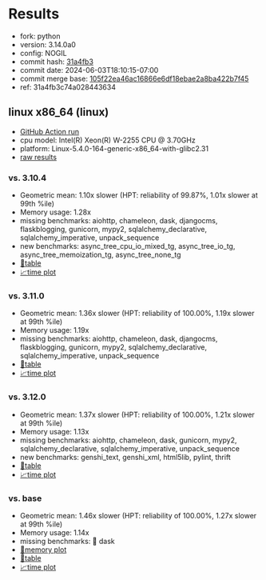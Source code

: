 # Results

- fork: python
- version: 3.14.0a0
- config: NOGIL
- commit hash: [31a4fb3](https://github.com/python/cpython/commit/31a4fb3)
- commit date: 2024-06-03T18:10:15-07:00
- commit merge base: [105f22ea46ac16866e6df18ebae2a8ba422b7f45](https://github.com/python/cpython/commit/105f22ea46ac16866e6df18ebae2a8ba422b7f45)
- ref: 31a4fb3c74a028443634

## linux x86_64 (linux)

- [GitHub Action run](https://github.com/faster-cpython/benchmarking/actions/runs/9380328408)
- cpu model: Intel(R) Xeon(R) W-2255 CPU @ 3.70GHz
- platform: Linux-5.4.0-164-generic-x86_64-with-glibc2.31
- [raw results](bm-20240603-linux-x86_64-python-31a4fb3c74a028443634-3.14.0a0-31a4fb3.json)

### vs. 3.10.4

- Geometric mean: 1.10x slower (HPT: reliability of 99.87%, 1.01x slower at 99th %ile)
- Memory usage: 1.28x
- missing benchmarks: aiohttp, chameleon, dask, djangocms, flaskblogging, gunicorn, mypy2, sqlalchemy_declarative, sqlalchemy_imperative, unpack_sequence
- new benchmarks: async_tree_cpu_io_mixed_tg, async_tree_io_tg, async_tree_memoization_tg, async_tree_none_tg
- [📄table](bm-20240603-linux-x86_64-python-31a4fb3c74a028443634-3.14.0a0-31a4fb3-vs-3.10.4.md)
- [📈time plot](bm-20240603-linux-x86_64-python-31a4fb3c74a028443634-3.14.0a0-31a4fb3-vs-3.10.4.png)

### vs. 3.11.0

- Geometric mean: 1.36x slower (HPT: reliability of 100.00%, 1.19x slower at 99th %ile)
- Memory usage: 1.19x
- missing benchmarks: aiohttp, chameleon, dask, djangocms, flaskblogging, gunicorn, mypy2, sqlalchemy_declarative, sqlalchemy_imperative, unpack_sequence
- [📄table](bm-20240603-linux-x86_64-python-31a4fb3c74a028443634-3.14.0a0-31a4fb3-vs-3.11.0.md)
- [📈time plot](bm-20240603-linux-x86_64-python-31a4fb3c74a028443634-3.14.0a0-31a4fb3-vs-3.11.0.png)

### vs. 3.12.0

- Geometric mean: 1.37x slower (HPT: reliability of 100.00%, 1.21x slower at 99th %ile)
- Memory usage: 1.13x
- missing benchmarks: aiohttp, chameleon, dask, gunicorn, mypy2, sqlalchemy_declarative, sqlalchemy_imperative, unpack_sequence
- new benchmarks: genshi_text, genshi_xml, html5lib, pylint, thrift
- [📄table](bm-20240603-linux-x86_64-python-31a4fb3c74a028443634-3.14.0a0-31a4fb3-vs-3.12.0.md)
- [📈time plot](bm-20240603-linux-x86_64-python-31a4fb3c74a028443634-3.14.0a0-31a4fb3-vs-3.12.0.png)

### vs. base

- Geometric mean: 1.46x slower (HPT: reliability of 100.00%, 1.27x slower at 99th %ile)
- Memory usage: 1.14x
- missing benchmarks: 🔴 dask
- [🧠memory plot](bm-20240603-linux-x86_64-python-31a4fb3c74a028443634-3.14.0a0-31a4fb3-vs-base-mem.png)
- [📄table](bm-20240603-linux-x86_64-python-31a4fb3c74a028443634-3.14.0a0-31a4fb3-vs-base.md)
- [📈time plot](bm-20240603-linux-x86_64-python-31a4fb3c74a028443634-3.14.0a0-31a4fb3-vs-base.png)

